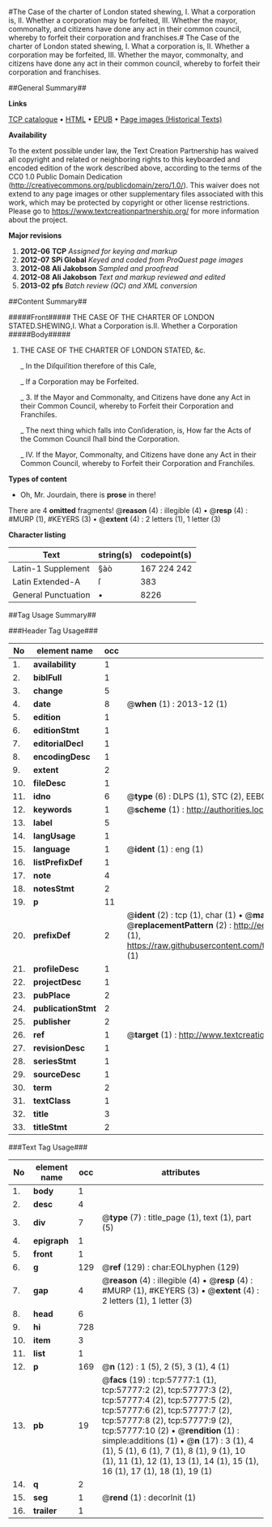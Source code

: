 #The Case of the charter of London stated shewing, I. What a corporation is, II. Whether a corporation may be forfeited, III. Whether the mayor, commonalty, and citizens have done any act in their common council, whereby to forfeit their corporation and franchises.#
The Case of the charter of London stated shewing, I. What a corporation is, II. Whether a corporation may be forfeited, III. Whether the mayor, commonalty, and citizens have done any act in their common council, whereby to forfeit their corporation and franchises.

##General Summary##

**Links**

[TCP catalogue](http://www.ota.ox.ac.uk/tcp/)  • 
[HTML](http://tei.it.ox.ac.uk/tcp/Texts-HTML/free/A31/A31129.html)  • 
[EPUB](http://tei.it.ox.ac.uk/tcp/Texts-EPUB/free/A31/A31129.epub) • 
[Page images (Historical Texts)](https://historicaltexts.jisc.ac.uk/eebo-12259393e)

**Availability**

To the extent possible under law, the Text Creation Partnership has waived all copyright and related or neighboring rights to this keyboarded and encoded edition of the work described above, according to the terms of the CC0 1.0 Public Domain Dedication (http://creativecommons.org/publicdomain/zero/1.0/). This waiver does not extend to any page images or other supplementary files associated with this work, which may be protected by copyright or other license restrictions. Please go to https://www.textcreationpartnership.org/ for more information about the project.

**Major revisions**

1. __2012-06__ __TCP__ *Assigned for keying and markup*
1. __2012-07__ __SPi Global__ *Keyed and coded from ProQuest page images*
1. __2012-08__ __Ali Jakobson__ *Sampled and proofread*
1. __2012-08__ __Ali Jakobson__ *Text and markup reviewed and edited*
1. __2013-02__ __pfs__ *Batch review (QC) and XML conversion*

##Content Summary##

#####Front#####
THE CASE OF THE CHARTER OF LONDON STATED.SHEWING,I. What a Corporation is.II. Whether a Corporation 
#####Body#####

1. THE CASE OF THE CHARTER OF LONDON STATED, &c.

    _ In the Diſquiſition therefore of this Caſe,

    _ If a Corporation may be Forfeited.

    _ 3. If the Mayor and Commonalty, and Citizens have done any Act in their Common Council, whereby to Forfeit their Corporation and Franchiſes.

    _ The next thing which falls into Conſideration, is, How far the Acts of the Common Council ſhall bind the Corporation.

    _ IV. If the Mayor, Commonalty, and Citizens have done any Act in their Common Council, whereby to Forfeit their Corporation and Franchiſes.

**Types of content**

  * Oh, Mr. Jourdain, there is **prose** in there!

There are 4 **omitted** fragments! 
 @__reason__ (4) : illegible (4)  •  @__resp__ (4) : #MURP (1), #KEYERS (3)  •  @__extent__ (4) : 2 letters (1), 1 letter (3)

**Character listing**


|Text|string(s)|codepoint(s)|
|---|---|---|
|Latin-1 Supplement|§àò|167 224 242|
|Latin Extended-A|ſ|383|
|General Punctuation|•|8226|

##Tag Usage Summary##

###Header Tag Usage###

|No|element name|occ|attributes|
|---|---|---|---|
|1.|__availability__|1||
|2.|__biblFull__|1||
|3.|__change__|5||
|4.|__date__|8| @__when__ (1) : 2013-12 (1)|
|5.|__edition__|1||
|6.|__editionStmt__|1||
|7.|__editorialDecl__|1||
|8.|__encodingDesc__|1||
|9.|__extent__|2||
|10.|__fileDesc__|1||
|11.|__idno__|6| @__type__ (6) : DLPS (1), STC (2), EEBO-CITATION (1), OCLC (1), VID (1)|
|12.|__keywords__|1| @__scheme__ (1) : http://authorities.loc.gov/ (1)|
|13.|__label__|5||
|14.|__langUsage__|1||
|15.|__language__|1| @__ident__ (1) : eng (1)|
|16.|__listPrefixDef__|1||
|17.|__note__|4||
|18.|__notesStmt__|2||
|19.|__p__|11||
|20.|__prefixDef__|2| @__ident__ (2) : tcp (1), char (1)  •  @__matchPattern__ (2) : ([0-9\-]+):([0-9IVX]+) (1), (.+) (1)  •  @__replacementPattern__ (2) : http://eebo.chadwyck.com/downloadtiff?vid=$1&page=$2 (1), https://raw.githubusercontent.com/textcreationpartnership/Texts/master/tcpchars.xml#$1 (1)|
|21.|__profileDesc__|1||
|22.|__projectDesc__|1||
|23.|__pubPlace__|2||
|24.|__publicationStmt__|2||
|25.|__publisher__|2||
|26.|__ref__|1| @__target__ (1) : http://www.textcreationpartnership.org/docs/. (1)|
|27.|__revisionDesc__|1||
|28.|__seriesStmt__|1||
|29.|__sourceDesc__|1||
|30.|__term__|2||
|31.|__textClass__|1||
|32.|__title__|3||
|33.|__titleStmt__|2||


###Text Tag Usage###

|No|element name|occ|attributes|
|---|---|---|---|
|1.|__body__|1||
|2.|__desc__|4||
|3.|__div__|7| @__type__ (7) : title_page (1), text (1), part (5)|
|4.|__epigraph__|1||
|5.|__front__|1||
|6.|__g__|129| @__ref__ (129) : char:EOLhyphen (129)|
|7.|__gap__|4| @__reason__ (4) : illegible (4)  •  @__resp__ (4) : #MURP (1), #KEYERS (3)  •  @__extent__ (4) : 2 letters (1), 1 letter (3)|
|8.|__head__|6||
|9.|__hi__|728||
|10.|__item__|3||
|11.|__list__|1||
|12.|__p__|169| @__n__ (12) : 1 (5), 2 (5), 3 (1), 4 (1)|
|13.|__pb__|19| @__facs__ (19) : tcp:57777:1 (1), tcp:57777:2 (2), tcp:57777:3 (2), tcp:57777:4 (2), tcp:57777:5 (2), tcp:57777:6 (2), tcp:57777:7 (2), tcp:57777:8 (2), tcp:57777:9 (2), tcp:57777:10 (2)  •  @__rendition__ (1) : simple:additions (1)  •  @__n__ (17) : 3 (1), 4 (1), 5 (1), 6 (1), 7 (1), 8 (1), 9 (1), 10 (1), 11 (1), 12 (1), 13 (1), 14 (1), 15 (1), 16 (1), 17 (1), 18 (1), 19 (1)|
|14.|__q__|2||
|15.|__seg__|1| @__rend__ (1) : decorInit (1)|
|16.|__trailer__|1||
